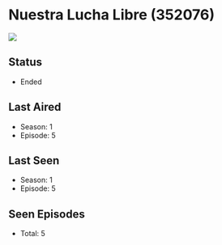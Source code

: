 # Nuestra Lucha Libre (352076)

<img src="https://dg31sz3gwrwan.cloudfront.net/poster/352076/1303077-0-optimized.jpg" />

## Status
* Ended
## Last Aired
* Season: 1
* Episode: 5
## Last Seen
* Season: 1
* Episode: 5
## Seen Episodes
* Total: 5
